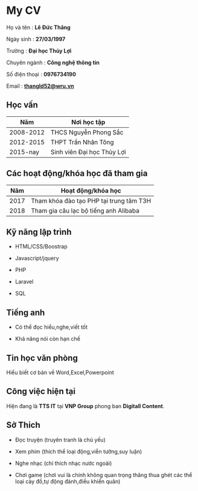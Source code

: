 # My CV

Họ và tên : **Lê Đức Thăng**

Ngày sinh : **27/03/1997**

Trường : **Đại học Thủy Lợi**

Chuyên ngành : **Công nghệ thông tin**

Số điện thoại : **0976734190**

Email : **thangld52@wru.vn**

## Học vấn

Năm|Nơi học tập
---|-----------
2008-2012|THCS Nguyễn Phong Sắc
2012-2015|THPT Trần Nhân Tông
2015-nay|Sinh viên Đại học Thủy Lợi

## Các hoạt động/khóa học đã tham gia

Năm|Hoạt động/khóa học 
---|-----------
2017|Tham khóa đào tạo PHP tại trung tâm T3H
2018|Tham gia câu lạc bộ tiếng anh Alibaba

## Kỹ năng lập trình

 - HTML/CSS/Boostrap

 - Javascript/jquery

 - PHP

 - Laravel

 - SQL
 
## Tiếng anh

 - Có thể đọc hiểu,nghe,viết tốt
 
 - Khả năng nói còn hạn chế
 
## Tin học văn phòng 

Hiểu biết cơ bản về Word,Excel,Powerpoint

## Công việc hiện tại

Hiện đang là **TTS IT** tại **VNP Group** phong ban **Digitall Content**.

## Sở Thich

 - Đọc truyện (truyên tranh là chủ yếu)

 - Xem phim (thích thể loại động,viễn tưởng,suy luận)

 - Nghe nhạc (chỉ thích nhạc nước ngoài)

 - Chơi game (chơi vui là chính không quan trọng thăng thua ghét các thể loại cày đồ,tự động đánh,điều khiển quân)




